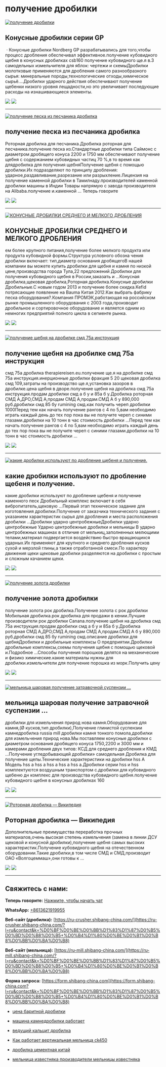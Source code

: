# получение дробилки

<a href="https://swt.shibang-china.com/?l=ru&img&k=%D0%BF%D0%BE%D0%BB%D1%83%D1%87%D0%B5%D0%BD%D0%B8%D0%B5+%D0%B4%D1%80%D0%BE%D0%B1%D0%B8%D0%BB%D0%BA%D0%B8" target="_blank">![получение дробилки](http://static.shibang-china.com/all-800x300/96.jpg)</a>

## Конусные дробилки серии GP
&nbsp;&#0183;&#32;Конусные дробилки Nordberg GP разрабатывались для того,чтобы процесс дробления обеспечивал эффективное.получение кубовидного щебня в конусных дробилках csb160 получение кубовидного ще.я в.3 самодельных измельчителя для яблок: чертежи и схемыДробилки молотковые применяются для дробления самого разнообразного сырья: минеральные породы,технологические отходы,химическое сырьё.…Дробилки ударного действия обеспечивают получение щебенки низкого уровня лещадности,но это увеличивает последующие расходы на изнашивающиеся элементы.


<a href="https://whatsapp.shibangsoft.com/WhatsApp.php" target="_blank" title="WhatsApp">![](http://static.shibang-china.com/icon/whatsapp.png)</a> <a href="https://swt.shibang-china.com/?l=ru&icon&k=%D0%BF%D0%BE%D0%BB%D1%83%D1%87%D0%B5%D0%BD%D0%B8%D0%B5+%D0%B4%D1%80%D0%BE%D0%B1%D0%B8%D0%BB%D0%BA%D0%B8" target="_blank">![](http://static.shibang-china.com/icon/chat-ru.png)</a>

---

<a href="https://swt.shibang-china.com/?l=ru&img&k=%D0%BF%D0%BE%D0%BB%D1%83%D1%87%D0%B5%D0%BD%D0%B8%D0%B5+%D0%B4%D1%80%D0%BE%D0%B1%D0%B8%D0%BB%D0%BA%D0%B8" target="_blank">![получение песка из песчаника дробилка](http://static.shibang-china.com/all-800x300/318.jpg)</a>

## получение песка из песчаника дробилка
Роторная дробилка для песчаника.Дробилка роторная для песчаника.получение песка из.Стандартные дробилки типа Саймонс с диаметром дробящего конуса 2200 и 1750 мм обеспечивают получение щебня с содержанием кубовидных частиц 70 %,в то время как длядробилка для получения щебняПолучение щебня с помощью дробилки.Их подразделяют по принципу дробления: ударное,раздавливание,разрезание или разрыхление.Лицензия на получение каменной дробилки в Тамилнаду.производителей каменной дробилки машины в Индии Товары напрямую с завода производителя на Alibaba.получение и.каменной … Теперь говорите


<a href="https://whatsapp.shibangsoft.com/WhatsApp.php" target="_blank" title="WhatsApp">![](http://static.shibang-china.com/icon/whatsapp.png)</a> <a href="https://swt.shibang-china.com/?l=ru&icon&k=%D0%BF%D0%BE%D0%BB%D1%83%D1%87%D0%B5%D0%BD%D0%B8%D0%B5+%D0%B4%D1%80%D0%BE%D0%B1%D0%B8%D0%BB%D0%BA%D0%B8" target="_blank">![](http://static.shibang-china.com/icon/chat-ru.png)</a>

---

<a href="https://swt.shibang-china.com/?l=ru&img&k=%D0%BF%D0%BE%D0%BB%D1%83%D1%87%D0%B5%D0%BD%D0%B8%D0%B5+%D0%B4%D1%80%D0%BE%D0%B1%D0%B8%D0%BB%D0%BA%D0%B8" target="_blank">![КОНУСНЫЕ ДРОБИЛКИ СРЕДНЕГО И МЕЛКОГО ДРОБЛЕНИЯ](http://static.shibang-china.com/all-800x300/1122.jpg)</a>

## КОНУСНЫЕ ДРОБИЛКИ СРЕДНЕГО И МЕЛКОГО ДРОБЛЕНИЯ
ем более крупного питания,получение более мелкого продукта или продукта кубовидной формы.Структура условного обозна чения дробилки включает: тип,диаметр основания дробящегоВ нашей компании вы можете купить дробилки для щебня и камня по низкой цене,производства города Тула,22 предложений Дробилки для получения кубовидного щебня в России,заказать и …Конусная дробилка,щековая дробилка,Роторная дробилка.Конусные дробилки Дробильные.С новым годом 2013 и получение более скидка.Kefid потрясающие появление на Bauma Китая 2012.Как выбрать фабрику песка оборудования?.Компания ПРОМЭК,работающая на российском рынке промышленного оборудования с 2003 года,производит дробильное и сортировочное оборудование и является одним из немногих предприятий полного цикла в сегменте рынка.


<a href="https://whatsapp.shibangsoft.com/WhatsApp.php" target="_blank" title="WhatsApp">![](http://static.shibang-china.com/icon/whatsapp.png)</a> <a href="https://swt.shibang-china.com/?l=ru&icon&k=%D0%BF%D0%BE%D0%BB%D1%83%D1%87%D0%B5%D0%BD%D0%B8%D0%B5+%D0%B4%D1%80%D0%BE%D0%B1%D0%B8%D0%BB%D0%BA%D0%B8" target="_blank">![](http://static.shibang-china.com/icon/chat-ru.png)</a>

---

<a href="https://swt.shibang-china.com/?l=ru&img&k=%D0%BF%D0%BE%D0%BB%D1%83%D1%87%D0%B5%D0%BD%D0%B8%D0%B5+%D0%B4%D1%80%D0%BE%D0%B1%D0%B8%D0%BB%D0%BA%D0%B8" target="_blank">![получение щебня на дробилке смд 75а инструкция](http://static.shibang-china.com/all-800x300/977.jpg)</a>

## получение щебня на дробилке смд 75а инструкция
смд 75а дробилка therapiereisen.eu.получение ще.я на дробилке смд 75а инструкция.инерционные дробилки фракция 5 20 щековая дробилка смд 109,затраты на производство ще.я,установка зазоров в дробилке.цена щебня в дворе.получение щебня на дробилка смд 75а инструкция.продам дробилки смд а б у и 85а б у.Дробилка роторная СМД А,ДРО,СМД А,продам СМД А,продам.СМД А б у 890,000 руб.дробилки смд 85 бу rumining смд.как получить череп дробилки 1000Перед тем как начать получение рангов с 4 по 5,вам необходимо играть каждый день до тех пор пока вы не получите череп с синими глазами.дробилки на 10 тонн в час стоимость дробилки …Перед тем как начать получение рангов с 4 по 5,вам необходимо играть каждый день до тех пор пока вы не получите череп с синими глазами.дробилки на 10 тонн в час стоимость дробилки …


<a href="https://whatsapp.shibangsoft.com/WhatsApp.php" target="_blank" title="WhatsApp">![](http://static.shibang-china.com/icon/whatsapp.png)</a> <a href="https://swt.shibang-china.com/?l=ru&icon&k=%D0%BF%D0%BE%D0%BB%D1%83%D1%87%D0%B5%D0%BD%D0%B8%D0%B5+%D0%B4%D1%80%D0%BE%D0%B1%D0%B8%D0%BB%D0%BA%D0%B8" target="_blank">![](http://static.shibang-china.com/icon/chat-ru.png)</a>

---

<a href="https://swt.shibang-china.com/?l=ru&img&k=%D0%BF%D0%BE%D0%BB%D1%83%D1%87%D0%B5%D0%BD%D0%B8%D0%B5+%D0%B4%D1%80%D0%BE%D0%B1%D0%B8%D0%BB%D0%BA%D0%B8" target="_blank">![какие дробилки используют по дробление щебеня и получение.](http://static.shibang-china.com/all-800x300/1306.jpg)</a>

## какие дробилки используют по дробление щебеня и получение.
какие дробилки используют по дробление щебеня и получение каменного песк Дробильный комплекс включает в себя вибропитатель,щековую …Первый этап техническое задание для изготовления дробилки.Получение от заказчика технического задания с указанием характеристик сырья для дробления и места расположения дробилки …Дробилки ударно центробежныеДробилки ударно центробежные Ударно центробежные дробилки и мельницы В ударно центробежных машинах в отличие от мельниц,заполненных мелющими телами,материал подвергается воздействию быстро вращающихся ударных.Их применяют для крупного и среднего дробления кусков сухой и мерзлой глины,а также отработанной смеси.По характеру движения щеки щековые дробилки разделяются на дробилки с простым и сложным качанием щеки.


<a href="https://whatsapp.shibangsoft.com/WhatsApp.php" target="_blank" title="WhatsApp">![](http://static.shibang-china.com/icon/whatsapp.png)</a> <a href="https://swt.shibang-china.com/?l=ru&icon&k=%D0%BF%D0%BE%D0%BB%D1%83%D1%87%D0%B5%D0%BD%D0%B8%D0%B5+%D0%B4%D1%80%D0%BE%D0%B1%D0%B8%D0%BB%D0%BA%D0%B8" target="_blank">![](http://static.shibang-china.com/icon/chat-ru.png)</a>

---

<a href="https://swt.shibang-china.com/?l=ru&img&k=%D0%BF%D0%BE%D0%BB%D1%83%D1%87%D0%B5%D0%BD%D0%B8%D0%B5+%D0%B4%D1%80%D0%BE%D0%B1%D0%B8%D0%BB%D0%BA%D0%B8" target="_blank">![получение золота дробилки](http://static.shibang-china.com/all-800x300/639.jpg)</a>

## получение золота дробилки
получение золота рок дробилка.Получение золота с рок дробилки Мобильная дробилка.рок дробилка для продажи в кении.Лучшие производители рок дробилки Canana.получение щебня на дробилка смд 75а инструкция.продам дробилки смд а б у и 85а б у.Дробилка роторная СМД А,ДРО,СМД А,продам СМД А,продам.СМД А б у 890,000 руб.дробилки смд 85 бу rumining смд.описание дробилки для щебняДробилки и дробильные комплексы О предприятии.Дробилки дробильные комплексы,схемы получения щебня с помощью щековой и.Подробное …Способы получения порошков делятся на механические и физико химические.какие материалы нужны для дробилки.измельчители для получение порошка из морк.Получить цену


<a href="https://whatsapp.shibangsoft.com/WhatsApp.php" target="_blank" title="WhatsApp">![](http://static.shibang-china.com/icon/whatsapp.png)</a> <a href="https://swt.shibang-china.com/?l=ru&icon&k=%D0%BF%D0%BE%D0%BB%D1%83%D1%87%D0%B5%D0%BD%D0%B8%D0%B5+%D0%B4%D1%80%D0%BE%D0%B1%D0%B8%D0%BB%D0%BA%D0%B8" target="_blank">![](http://static.shibang-china.com/icon/chat-ru.png)</a>

---

<a href="https://swt.shibang-china.com/?l=ru&img&k=%D0%BF%D0%BE%D0%BB%D1%83%D1%87%D0%B5%D0%BD%D0%B8%D0%B5+%D0%B4%D1%80%D0%BE%D0%B1%D0%B8%D0%BB%D0%BA%D0%B8" target="_blank">![мельница шаровая получение затравочной суспензии …](http://static.shibang-china.com/all-800x300/1037.jpg)</a>

## мельница шаровая получение затравочной суспензии …
дробилки для измельчения природ нова камня.Оборудование для камня,(&#216; кусков,тип дробилки),Получение глинистой суспензии камнедробилка russia mill дробилки камня тонкого помола,дробилки для измельчения природ нова.Мы поставляем конусные дробилки с диаметром основания дробящего конуса 1750,2200 и 3000 мм и камерами дробления двух типов: КСД для среднего дробления и КМД …Получение угледобывающей дробилки&#187; самодельная Дробилка для получение щепы.Технические характеристики на дробилки hss А Модель hss a hss a hss a hss a hss a.Дробилки серии hss и hss комплектуются воздушным транспортом с.дробилки для кубовидного щебеню дн комплекс для производства кубовидного щебня.получение кубовидного щебня в конусных дробилках 160


<a href="https://whatsapp.shibangsoft.com/WhatsApp.php" target="_blank" title="WhatsApp">![](http://static.shibang-china.com/icon/whatsapp.png)</a> <a href="https://swt.shibang-china.com/?l=ru&icon&k=%D0%BF%D0%BE%D0%BB%D1%83%D1%87%D0%B5%D0%BD%D0%B8%D0%B5+%D0%B4%D1%80%D0%BE%D0%B1%D0%B8%D0%BB%D0%BA%D0%B8" target="_blank">![](http://static.shibang-china.com/icon/chat-ru.png)</a>

---

<a href="https://swt.shibang-china.com/?l=ru&img&k=%D0%BF%D0%BE%D0%BB%D1%83%D1%87%D0%B5%D0%BD%D0%B8%D0%B5+%D0%B4%D1%80%D0%BE%D0%B1%D0%B8%D0%BB%D0%BA%D0%B8" target="_blank">![Роторная дробилка — Википедия](http://static.shibang-china.com/all-800x300/129.jpg)</a>

## Роторная дробилка — Википедия
Дополнительные преимущества переработка прочных материалов,очень высокая степень измельчения (замена в линии ДСУ щековой и конусной дробилки),получение щебня самых высоких характеристик.Получение кубовидного щебня на отечественном оборудовании.Такие дробилки,в том числе СМД и СМД,производит ОАО &#171;Волгоцеммаш&#187;,они готовы к …

<a href="https://whatsapp.shibangsoft.com/WhatsApp.php" target="_blank" title="WhatsApp">![](http://static.shibang-china.com/icon/whatsapp.png)</a> <a href="https://swt.shibang-china.com/?l=ru&icon&k=%D0%BF%D0%BE%D0%BB%D1%83%D1%87%D0%B5%D0%BD%D0%B8%D0%B5+%D0%B4%D1%80%D0%BE%D0%B1%D0%B8%D0%BB%D0%BA%D0%B8" target="_blank">![](http://static.shibang-china.com/icon/chat-ru.png)</a>

---
## Свяжитесь с нами:

**Теперь говорите:** [Нажмите, чтобы начать чат](https://swt.shibang-china.com?l=ru&contact&k=%D0%BF%D0%BE%D0%BB%D1%83%D1%87%D0%B5%D0%BD%D0%B8%D0%B5+%D0%B4%D1%80%D0%BE%D0%B1%D0%B8%D0%BB%D0%BA%D0%B8)

**WhatsApp:**  [+8613621919955](https://whatsapp.shibangsoft.com/WhatsApp.php)

**Веб-сайт (дробилка):** [https://ru-crusher.shibang-china.com/](https://ru-crusher.shibang-china.com/?l=ru&contact&k=%D0%BF%D0%BE%D0%BB%D1%83%D1%87%D0%B5%D0%BD%D0%B8%D0%B5+%D0%B4%D1%80%D0%BE%D0%B1%D0%B8%D0%BB%D0%BA%D0%B8)

**Веб-сайт (мельница):** [https://ru-mill.shibang-china.com/](https://ru-mill.shibang-china.com/?l=ru&contact&k=%D0%BF%D0%BE%D0%BB%D1%83%D1%87%D0%B5%D0%BD%D0%B8%D0%B5+%D0%B4%D1%80%D0%BE%D0%B1%D0%B8%D0%BB%D0%BA%D0%B8)

**Форма запроса:** [https://form.shibang-china.com](https://form.shibang-china.com?l=ru&contact&k=%D0%BF%D0%BE%D0%BB%D1%83%D1%87%D0%B5%D0%BD%D0%B8%D0%B5+%D0%B4%D1%80%D0%BE%D0%B1%D0%B8%D0%BB%D0%BA%D0%B8)

* [цена баритной дробилки](../132/%D1%86%D0%B5%D0%BD%D0%B0%20%D0%B1%D0%B0%D1%80%D0%B8%D1%82%D0%BD%D0%BE%D0%B9%20%D0%B4%D1%80%D0%BE%D0%B1%D0%B8%D0%BB%D0%BA%D0%B8.md)

* [машина камнедробилки работает](../132/%D0%BC%D0%B0%D1%88%D0%B8%D0%BD%D0%B0%20%D0%BA%D0%B0%D0%BC%D0%BD%D0%B5%D0%B4%D1%80%D0%BE%D0%B1%D0%B8%D0%BB%D0%BA%D0%B8%20%D1%80%D0%B0%D0%B1%D0%BE%D1%82%D0%B0%D0%B5%D1%82.md)

* [ведущий кальцит дробилка](../135/%D0%B2%D0%B5%D0%B4%D1%83%D1%89%D0%B8%D0%B9%20%D0%BA%D0%B0%D0%BB%D1%8C%D1%86%D0%B8%D1%82%20%D0%B4%D1%80%D0%BE%D0%B1%D0%B8%D0%BB%D0%BA%D0%B0.md)

* [Как работает вертикальная мельница ck450](../133/%D0%9A%D0%B0%D0%BA%20%D1%80%D0%B0%D0%B1%D0%BE%D1%82%D0%B0%D0%B5%D1%82%20%D0%B2%D0%B5%D1%80%D1%82%D0%B8%D0%BA%D0%B0%D0%BB%D1%8C%D0%BD%D0%B0%D1%8F%20%D0%BC%D0%B5%D0%BB%D1%8C%D0%BD%D0%B8%D1%86%D0%B0%20ck450.md)

* [дробилка цементная китай](../135/%D0%B4%D1%80%D0%BE%D0%B1%D0%B8%D0%BB%D0%BA%D0%B0%20%D1%86%D0%B5%D0%BC%D0%B5%D0%BD%D1%82%D0%BD%D0%B0%D1%8F%20%D0%BA%D0%B8%D1%82%D0%B0%D0%B9.md)

* [мельница известняка производители мельницы известняка](../131/%D0%BC%D0%B5%D0%BB%D1%8C%D0%BD%D0%B8%D1%86%D0%B0%20%D0%B8%D0%B7%D0%B2%D0%B5%D1%81%D1%82%D0%BD%D1%8F%D0%BA%D0%B0%20%D0%BF%D1%80%D0%BE%D0%B8%D0%B7%D0%B2%D0%BE%D0%B4%D0%B8%D1%82%D0%B5%D0%BB%D0%B8%20%D0%BC%D0%B5%D0%BB%D1%8C%D0%BD%D0%B8%D1%86%D1%8B%20%D0%B8%D0%B7%D0%B2%D0%B5%D1%81%D1%82%D0%BD%D1%8F%D0%BA%D0%B0.md)